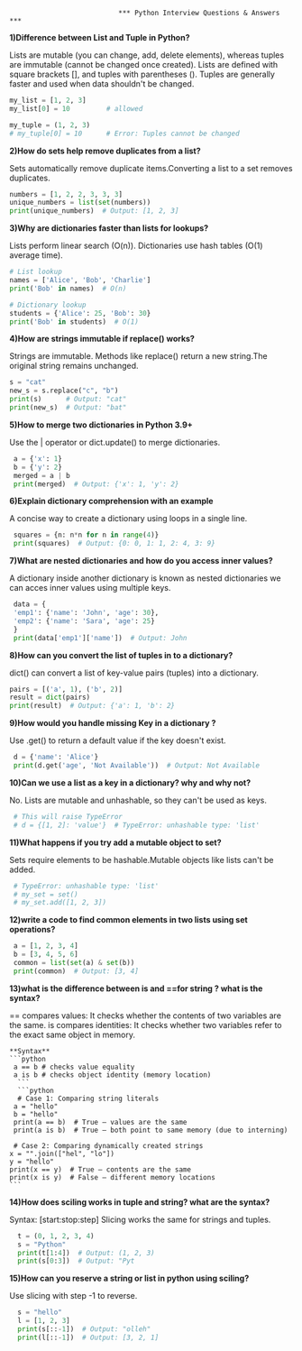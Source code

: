                                *** Python Interview Questions & Answers ***
                                 
**1)Difference between List and Tuple in Python?**
  
  Lists are mutable (you can change, add, delete elements), whereas tuples are immutable (cannot be changed once created).
  Lists are defined with square brackets [], and tuples with parentheses ().
  Tuples are generally faster and used when data shouldn't be changed.


 ```python
 my_list = [1, 2, 3]
 my_list[0] = 10         # allowed

 my_tuple = (1, 2, 3)
 # my_tuple[0] = 10      # Error: Tuples cannot be changed
```

**2)How do sets help remove duplicates from a list?**

  Sets automatically remove duplicate items.Converting a list to a set removes duplicates.

  ```python
  numbers = [1, 2, 2, 3, 3, 3]
  unique_numbers = list(set(numbers))
  print(unique_numbers)  # Output: [1, 2, 3]
  ```

**3)Why are dictionaries faster than lists for lookups?**

  Lists perform linear search (O(n)).
  Dictionaries use hash tables (O(1) average time).

  ```python
  # List lookup
 names = ['Alice', 'Bob', 'Charlie']
 print('Bob' in names)  # O(n)

 # Dictionary lookup
 students = {'Alice': 25, 'Bob': 30}
 print('Bob' in students)  # O(1)
 ```

**4)How are strings immutable if replace() works?**

  Strings are immutable. Methods like replace() return a new string.The original string remains unchanged.

   ```python
   s = "cat"
   new_s = s.replace("c", "b")
   print(s)      # Output: "cat"
   print(new_s)  # Output: "bat"
```

**5)How to merge two dictionaries in Python 3.9+**

  Use the | operator or dict.update() to merge dictionaries.

  ```python
   a = {'x': 1}
   b = {'y': 2}
   merged = a | b
   print(merged)  # Output: {'x': 1, 'y': 2}
   ```
**6)Explain dictionary comprehension with an example**

   A concise way to create a dictionary using loops in a single line.

   ```python
    squares = {n: n*n for n in range(4)}
    print(squares)  # Output: {0: 0, 1: 1, 2: 4, 3: 9}
   ```

**7)What are nested dictionaries and how do you access inner values?**

   A dictionary inside another dictionary is known as nested dictionaries
   we can acces inner values using multiple keys.

   ```python
    data = {
    'emp1': {'name': 'John', 'age': 30},
    'emp2': {'name': 'Sara', 'age': 25}
    }
    print(data['emp1']['name'])  # Output: John
   ```
**8)How can you convert the list of tuples in to a dictionary?**

   dict() can convert a list of key-value pairs (tuples) into a dictionary.

   ```python
   pairs = [('a', 1), ('b', 2)]
   result = dict(pairs)
   print(result)  # Output: {'a': 1, 'b': 2}
   ```

**9)How would you handle missing Key in a dictionary ?**

   Use .get() to return a default value if the key doesn't exist.

   ```python
    d = {'name': 'Alice'}
    print(d.get('age', 'Not Available'))  # Output: Not Available
  ```

**10)Can we use a list as a key in a dictionary? why and why not?**

   No. Lists are mutable and unhashable, so they can't be used as keys.

   ```python
    # This will raise TypeError
    # d = {[1, 2]: 'value'}  # TypeError: unhashable type: 'list'
  ```

**11)What happens if you try add a mutable object to set?**

   Sets require elements to be hashable.Mutable objects like lists can't be added.

   ```python
    # TypeError: unhashable type: 'list'
    # my_set = set()
    # my_set.add([1, 2, 3])
   ```

**12)write a code to find common elements in two lists using set operations?**

   ```python
    a = [1, 2, 3, 4]
    b = [3, 4, 5, 6]
    common = list(set(a) & set(b))
    print(common)  # Output: [3, 4]
   ```
    
**13)what is the difference between is and ==for string ? what is the syntax?**
 
  == compares values: It checks whether the contents of two variables are the same.
   is compares identities: It checks whether two variables refer to the exact same object in memory.
   
    **Syntax**
    ```python
     a == b # checks value equality
     a is b # checks object identity (memory location)
      ```
      ```python
      # Case 1: Comparing string literals
     a = "hello"
     b = "hello"
     print(a == b)  # True – values are the same
     print(a is b)  # True – both point to same memory (due to interning)

     # Case 2: Comparing dynamically created strings
    x = "".join(["hel", "lo"])
    y = "hello"
    print(x == y)  # True – contents are the same
    print(x is y)  # False – different memory locations
    ```

**14)How does sciling works in tuple and string? what are the syntax?**

  Syntax: [start:stop:step]
  Slicing works the same for strings and tuples.

  ```python
    t = (0, 1, 2, 3, 4)
    s = "Python"
    print(t[1:4])  # Output: (1, 2, 3)
    print(s[0:3])  # Output: "Pyt
  ```

**15)How can you reserve a string or list in python using sciling?**

   Use slicing with step -1 to reverse.

   ```python
     s = "hello"
     l = [1, 2, 3]
     print(s[::-1])  # Output: "olleh"
     print(l[::-1])  # Output: [3, 2, 1]
   ```

   
    
    

   
   
    
   


   



   





  
  

  
   

